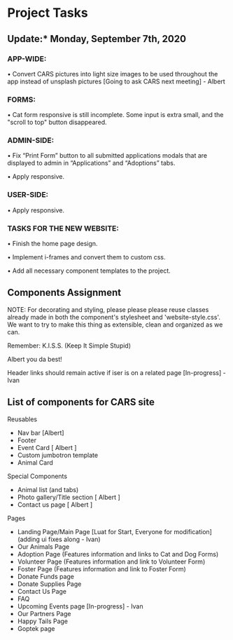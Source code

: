 # Project Tasks

## Update:* Monday, September 7th, 2020

### APP-WIDE:

• Convert CARS pictures into light size images to be used throughout the app instead of unsplash pictures [Going to ask CARS next meeting] - Albert

### FORMS:

• Cat form responsive is still incomplete. Some input is extra small, and the "scroll to top" button disappeared.

### ADMIN-SIDE:

• Fix “Print Form” button to all submitted applications modals that are displayed to admin in “Applications” and “Adoptions” tabs.

• Apply responsive.

### USER-SIDE:

• Apply responsive.

### TASKS FOR THE NEW WEBSITE:

• Finish the home page design.

• Implement i-frames and convert them to custom css.

• Add all necessary component templates to the project.

## Components Assignment

NOTE: For decorating and styling, please please please reuse classes already made in both the component's stylesheet and 'website-style.css'.
We want to try to make this thing as extensible, clean and organized as we can.

Remember: K.I.S.S. (Keep It Simple Stupid)

Albert you da best!

Header links should remain active if iser is on a related page [In-progress] - Ivan

## List of components for CARS site

Reusables

- Nav bar [Albert]
- Footer
- Event Card [ Albert ]
- Custom jumbotron template
- Animal Card

Special Components

- Animal list (and tabs)
- Photo gallery/Title section [ Albert ]
- Contact us page [ Albert ]

Pages

- Landing Page/Main Page [Luat for Start, Everyone for modification] (adding ui fixes along - Ivan)
- Our Animals Page
- Adoption Page (Features information and links to Cat and Dog Forms)
- Volunteer Page (Features information and link to Volunteer Form)
- Foster Page (Features information and link to Foster Form)
- Donate Funds page
- Donate Supplies Page
- Contact Us Page
- FAQ
- Upcoming Events page [In-progress] - Ivan
- Our Partners Page
- Happy Tails Page
- Goptek page
